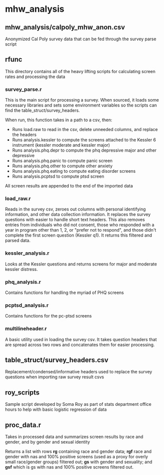 # mhw_analysis

## mhw_analysis/calpoly_mhw_anon.csv ##
Anonymized Cal Poly survey data that can be fed through the survey parse script

## rfunc ##
This directory contains all of the heavy lifting scripts for calculating screen rates and processing the data

### survey_parse.r ###
This is the main script for processing a survey. When sourced, it loads some necessary libraries and sets some environment variables so the scripts can find the table_struct/survey_headers.

When run, this function takes in a path to a csv, then:

   * Runs load.raw to read in the csv, delete unneeded columns, and replace the headers
   * Runs analysis.kessler to compute the screens attached to the Kessler 6 instrument (kessler moderate and kessler major)
   * Runs analysis.phq.depr to compute the phq depressive major and other depressive
   * Runs analysis.phq.panic to compute panic screen
   * Runs analysis.phq.other to compute other anxiety
   * Runs analysis.phq.eating to compute eating disorder screens
   * Runs analysis.pcptsd to compute ptsd screen
	
   All screen results are appended to the end of the imported data
   
### load_raw.r ###
Reads in the survey csv, zeroes out columns with personal identifying information, and other data collection information. It replaces the survey questions with easier to handle short text headers. This also removes entries from individuals who did not consent, those who responded with a year in program other than 1, 2, or "prefer not to respond", and those didn't complete the first screen question (Kessler q1). It returns this filtered and parsed data.

### kessler_analysis.r ###
Looks at the Kessler questions and returns screens for major and moderate kessler distress.

### phq_analysis.r ###
Contains functions for handling the myriad of PHQ screens

### pcptsd_analysis.r ###
Contains functions for the pc-ptsd screens

### multilineheader.r ###
A basic utility used in loading the survey csv. It takes question headers that are spread across two rows and concatenates them for easier processing.

## table_struct/survey_headers.csv ##
Replacement/condensed/informative headers used to replace the survey questions when importing raw survey result csvs

## roy_scripts ##
Sample script developed by Soma Roy as part of stats department office hours to help with basic logistic regression of data

## proc_data.r ##
Takes in processed data and summarizes screen results by race and gender, and by gender and sexual identity

Returns a list with rows **rg** containing race and gender data; **rgf** race and gender with nas and 100% positive screens (used as a proxy for overly small race/gender groups) filtered out; **gs** with gender and sexuality; and **gsf** which is gs with nas and 100% positive screens filtered out.
